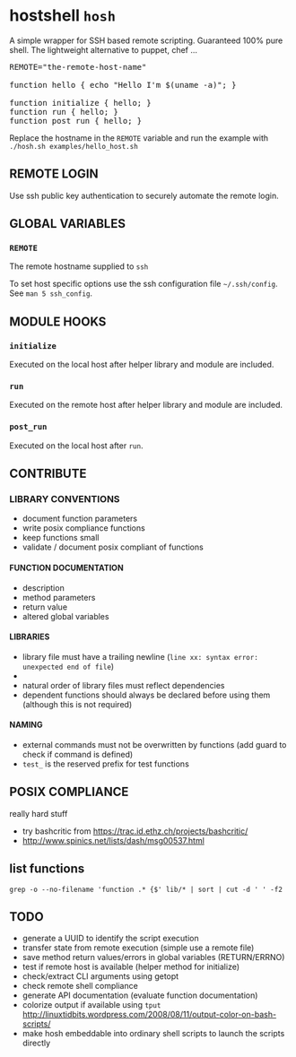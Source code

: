 # hostshell `hosh`

A simple wrapper for SSH based remote scripting.
Guaranteed 100% pure shell.
The lightweight alternative to puppet, chef ...

<pre>
REMOTE="the-remote-host-name"

function hello { echo "Hello I'm $(uname -a)"; }

function initialize { hello; }
function run { hello; }
function post_run { hello; }
</pre>


Replace the hostname in the `REMOTE` variable and run the example with `./hosh.sh examples/hello_host.sh`

## REMOTE LOGIN 

Use ssh public key authentication to securely automate the remote login.

## GLOBAL VARIABLES 

### `REMOTE` 

The remote hostname supplied to `ssh`

To set host specific options use the ssh configuration file `~/.ssh/config`. See `man 5 ssh_config`.


##  MODULE HOOKS

###  `initialize` 

Executed on the local host after helper library and module are included.

###  `run` 

Executed on the remote host after helper library and module are included.

###  `post_run` 

Executed on the local host after `run`.


## CONTRIBUTE

### LIBRARY CONVENTIONS


* document function parameters
* write posix compliance functions
* keep functions small
* validate / document posix compliant of functions

#### FUNCTION DOCUMENTATION

* description
* method parameters
* return value
* altered global variables

#### LIBRARIES

* library file must have a trailing newline (`line xx: syntax error: unexpected end of file`)
*
* natural order of library files must reflect dependencies
* dependent functions should always be declared before using them (although this is not required)

#### NAMING

* external commands must not be overwritten by functions (add guard to check if command is defined)
* `test_` is the reserved prefix for test functions

## POSIX COMPLIANCE

really hard stuff

* try bashcritic from https://trac.id.ethz.ch/projects/bashcritic/
* http://www.spinics.net/lists/dash/msg00537.html

## list functions

`grep -o --no-filename 'function .* {$' lib/* | sort | cut -d ' ' -f2`

##  TODO 

* generate a UUID to identify the script execution
* transfer state from remote execution (simple use a remote file)
* save method return values/errors in global variables (RETURN/ERRNO)
* test if remote host is available (helper method for initialize)
* check/extract CLI arguments using getopt
* check remote shell compliance
* generate API documentation (evaluate function documentation)
* colorize output if available using `tput` http://linuxtidbits.wordpress.com/2008/08/11/output-color-on-bash-scripts/
* make hosh embeddable into ordinary shell scripts to launch the scripts directly